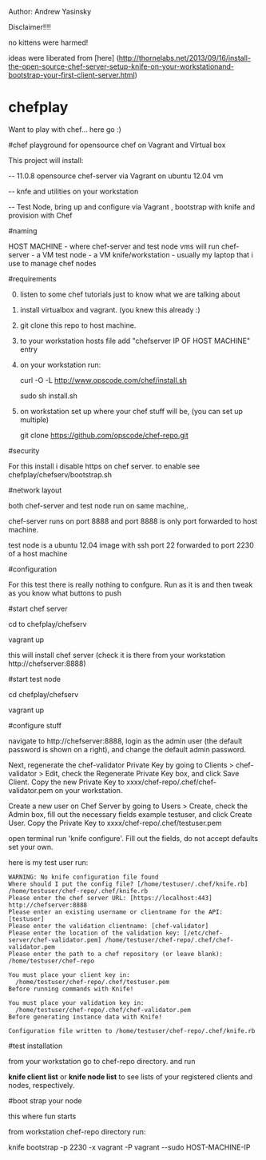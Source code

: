 Author: Andrew Yasinsky

Disclaimer!!!!

no kittens were harmed!

ideas were liberated from [here]  (http://thornelabs.net/2013/09/16/install-the-open-source-chef-server-setup-knife-on-your-workstationand-bootstrap-your-first-client-server.html)

chefplay
========

Want to play with chef... here go :)

#chef playground for opensource chef on Vagrant and VIrtual box

This project will install:

-- 11.0.8 opensource chef-server via Vagrant on ubuntu 12.04 vm

-- knfe and utilities on your workstation

-- Test Node, bring up and configure via Vagrant , bootstrap with knife and provision with Chef

#naming

HOST MACHINE - where chef-server and test node vms will run
chef-server - a VM 
test node - a VM
knife/workstation - usually my laptop that i use to manage chef nodes


#requirements

0. listen to some chef tutorials just to know what we are talking about
1. install virtualbox and vagrant. (you knew this already :)
2. git clone this repo to host machine.
3. to your workstation hosts file add "chefserver  IP OF HOST MACHINE"  entry
4. on your workstation run: 
  
    curl -O -L http://www.opscode.com/chef/install.sh

    sudo sh install.sh
    
5. on workstation set up where your chef stuff will be, (you can set up multiple)

    git clone https://github.com/opscode/chef-repo.git
  
#security

For this install i disable https on chef server. to enable see chefplay/chefserv/bootstrap.sh

#network layout

both chef-server and test node run on same machine,.

chef-server runs on port 8888 and port 8888 is only port forwarded to host machine.

test node is a ubuntu 12.04 image with ssh port 22 forwarded to port 2230 of a host machine


#configuration

For this test there is really nothing to confgure. Run as it is and then tweak as you know what buttons to push

#start chef server

cd to chefplay/chefserv

vagrant up


this will install chef server (check it is there from your workstation http://chefserver:8888)

#start test node

cd chefplay/chefserv

vagrant up


#configure stuff

navigate to http://chefserver:8888, login as the admin user (the default password is shown on a right), and change the default admin password.

Next, regenerate the chef-validator Private Key by going to Clients > chef-validator > Edit, check the Regenerate Private Key box, and click Save Client. Copy the new Private Key to xxxx/chef-repo/.chef/chef-validator.pem on your workstation.

Create a new user on Chef Server by going to Users > Create, check the Admin box, fill out the necessary fields example testuser, and click Create User. Copy the Private Key to xxxx/chef-repo/.chef/testuser.pem

open terminal run 'knife configure'. Fill out the fields, do not accept defaults set your own.

here is my test user run:

```
WARNING: No knife configuration file found
Where should I put the config file? [/home/testuser/.chef/knife.rb] /home/testuser/chef-repo/.chef/knife.rb
Please enter the chef server URL: [https://localhost:443] http://chefserver:8888
Please enter an existing username or clientname for the API: [testuser] 
Please enter the validation clientname: [chef-validator] 
Please enter the location of the validation key: [/etc/chef-server/chef-validator.pem] /home/testuser/chef-repo/.chef/chef-validator.pem
Please enter the path to a chef repository (or leave blank): /home/testuser/chef-repo

You must place your client key in:
  /home/testuser/chef-repo/.chef/testuser.pem
Before running commands with Knife!

You must place your validation key in:
  /home/testuser/chef-repo/.chef/chef-validator.pem
Before generating instance data with Knife!

Configuration file written to /home/testuser/chef-repo/.chef/knife.rb
```

#test installation

from your workstation go to chef-repo directory. and run

**knife client list** or **knife node list** to see lists of your registered clients and nodes, respectively.


#boot strap your node

this where fun starts

from workstation chef-repo directory run:

knife bootstrap -p 2230 -x vagrant -P vagrant --sudo HOST-MACHINE-IP


